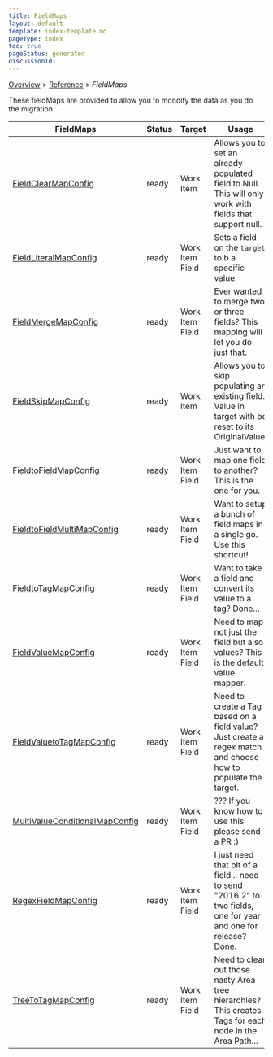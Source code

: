 ```yaml
---
title: FieldMaps
layout: default
template: index-template.md
pageType: index
toc: true
pageStatus: generated
discussionId: 
---
```


[Overview](.././index.md) > [Reference](../index.md) > *FieldMaps*

These fieldMaps are provided to allow you to mondify the data as you do the migration.

| FieldMaps | Status | Target    | Usage                              |
|------------------------|---------|---------|------------------------------------------|
| [FieldClearMapConfig](FieldClearMapConfig.md) | ready | Work Item | Allows you to set an already populated field to Null. This will only work with fields that support null. |
| [FieldLiteralMapConfig](FieldLiteralMapConfig.md) | ready | Work Item Field | Sets a field on the `target` to b a specific value. |
| [FieldMergeMapConfig](FieldMergeMapConfig.md) | ready | Work Item Field | Ever wanted to merge two or three fields? This mapping will let you do just that. |
| [FieldSkipMapConfig](FieldSkipMapConfig.md) | ready | Work Item | Allows you to skip populating an existing field. Value in target with be reset to its OriginalValue. |
| [FieldtoFieldMapConfig](FieldtoFieldMapConfig.md) | ready | Work Item Field | Just want to map one field to another? This is the one for you. |
| [FieldtoFieldMultiMapConfig](FieldtoFieldMultiMapConfig.md) | ready | Work Item Field | Want to setup a bunch of field maps in a single go. Use this shortcut! |
| [FieldtoTagMapConfig](FieldtoTagMapConfig.md) | ready | Work Item Field | Want to take a field and convert its value to a tag? Done... |
| [FieldValueMapConfig](FieldValueMapConfig.md) | ready | Work Item Field | Need to map not just the field but also values? This is the default value mapper. |
| [FieldValuetoTagMapConfig](FieldValuetoTagMapConfig.md) | ready | Work Item Field | Need to create a Tag based on a field value? Just create a regex match and choose how to populate the target. |
| [MultiValueConditionalMapConfig](MultiValueConditionalMapConfig.md) | ready | Work Item Field | ??? If you know how to use this please send a PR :) |
| [RegexFieldMapConfig](RegexFieldMapConfig.md) | ready | Work Item Field | I just need that bit of a field... need to send "2016.2" to two fields, one for year and one for release? Done. |
| [TreeToTagMapConfig](TreeToTagMapConfig.md) | ready | Work Item Field | Need to clear out those nasty Area tree hierarchies? This creates Tags for each node in the Area Path... |



